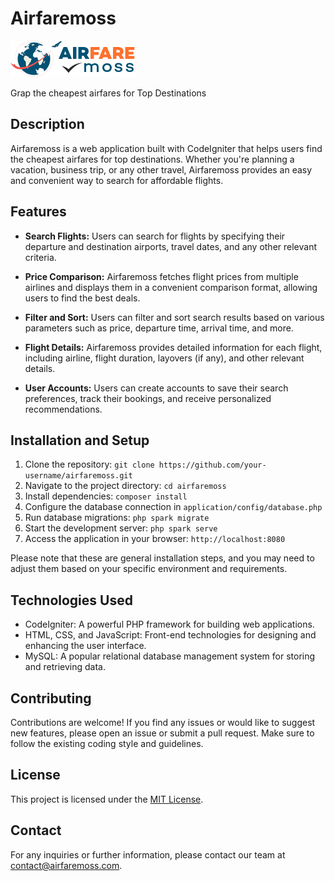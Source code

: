 # Airfaremoss

![Airfaremoss](/media/images/logo.png)

Grap the cheapest airfares for Top Destinations

## Description

Airfaremoss is a web application built with CodeIgniter that helps users find the cheapest airfares for top destinations. Whether you're planning a vacation, business trip, or any other travel, Airfaremoss provides an easy and convenient way to search for affordable flights.

## Features

- **Search Flights:** Users can search for flights by specifying their departure and destination airports, travel dates, and any other relevant criteria.

- **Price Comparison:** Airfaremoss fetches flight prices from multiple airlines and displays them in a convenient comparison format, allowing users to find the best deals.

- **Filter and Sort:** Users can filter and sort search results based on various parameters such as price, departure time, arrival time, and more.

- **Flight Details:** Airfaremoss provides detailed information for each flight, including airline, flight duration, layovers (if any), and other relevant details.

- **User Accounts:** Users can create accounts to save their search preferences, track their bookings, and receive personalized recommendations.

## Installation and Setup

1. Clone the repository: `git clone https://github.com/your-username/airfaremoss.git`
2. Navigate to the project directory: `cd airfaremoss`
3. Install dependencies: `composer install`
4. Configure the database connection in `application/config/database.php`
5. Run database migrations: `php spark migrate`
6. Start the development server: `php spark serve`
7. Access the application in your browser: `http://localhost:8080`

Please note that these are general installation steps, and you may need to adjust them based on your specific environment and requirements.

## Technologies Used

- CodeIgniter: A powerful PHP framework for building web applications.
- HTML, CSS, and JavaScript: Front-end technologies for designing and enhancing the user interface.
- MySQL: A popular relational database management system for storing and retrieving data.

## Contributing

Contributions are welcome! If you find any issues or would like to suggest new features, please open an issue or submit a pull request. Make sure to follow the existing coding style and guidelines.

## License

This project is licensed under the [MIT License](LICENSE).

## Contact

For any inquiries or further information, please contact our team at contact@airfaremoss.com.

